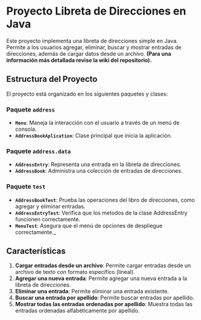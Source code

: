 # Proyecto Libreta de Direcciones en Java

Este proyecto implementa una libreta de direcciones simple en Java. Permite a los usuarios agregar, eliminar, buscar y mostrar entradas de direcciones, además de cargar datos desde un archivo.
**(Para una información más detallada revise la wiki del repositorio).**

## Estructura del Proyecto

El proyecto está organizado en los siguientes paquetes y clases:

### Paquete `address`

- **`Menu`**: Maneja la interacción con el usuario a través de un menú de consola.
- **`AddressBookAplication`**: Clase principal que inicia la aplicación.


### Paquete `address.data`

- **`AddressEntry`**: Representa una entrada en la libreta de direcciones.
- **`AddressBook`**: Administra una colección de entradas de direcciones.

### Paquete `test`

- **`AddressBookTest`**: Prueba las operaciones del libro de direcciones, como agregar y eliminar entradas.
- **`AddressEntryTest`**: Verifica que los metodos de la clase AddressEntry funcionen correctamente.
- **`MenuTest`**: Asegura que el menú de opciones de despliegue correctamente._

## Características

1. **Cargar entradas desde un archivo**: Permite cargar entradas desde un archivo de texto con formato específico (lineal).
2. **Agregar una nueva entrada**: Permite agregar una nueva entrada a la libreta de direcciones.
3. **Eliminar una entrada**: Permite eliminar una entrada existente.
4. **Buscar una entrada por apellido**: Permite buscar entradas por apellido.
5. **Mostrar todas las entradas ordenadas por apellido**: Muestra todas las entradas ordenadas alfabéticamente por apellido.




